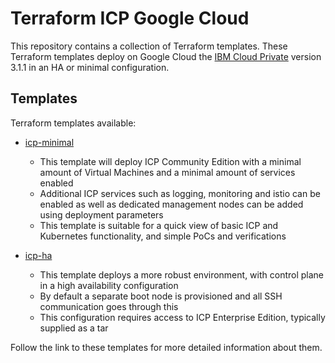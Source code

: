 <!---
Copyright IBM Corp. 2019, 2019
--->

# Terraform ICP Google Cloud

This repository contains a collection of Terraform templates. These Terraform templates deploy on Google Cloud the [IBM Cloud Private](https://www.ibm.com/cloud-computing/products/ibm-cloud-private/) version 3.1.1 in an HA or minimal configuration. 


## Templates

Terraform templates available:

- [icp-minimal](templates/icp-minimal)
  * This template will deploy ICP Community Edition with a minimal amount of Virtual Machines and a minimal amount of services enabled
  *  Additional ICP services such as logging, monitoring and istio can be enabled as well as dedicated management nodes can be added using deployment parameters
  * This template is suitable for a quick view of basic ICP and Kubernetes functionality, and simple PoCs and verifications

- [icp-ha](templates/icp-ha)
  * This template deploys a more robust environment, with control plane in a high availability configuration
  * By default a separate boot node is provisioned and all SSH communication goes through this
  * This configuration requires access to ICP Enterprise Edition, typically supplied as a tar 


Follow the link to these templates for more detailed information about them.
